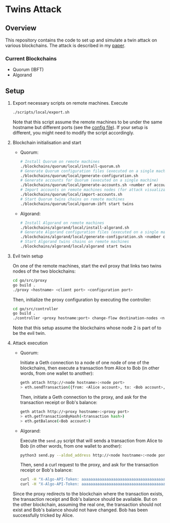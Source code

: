 # Twins Attack

## Overview

This repository contains the code to set up and simulate a twin attack on various blockchains. The attack is described in my [paper](https://github.com/BastienFaivre/twins-attack/blob/main/paper.pdf).

### Current Blockchains

- Quorum (IBFT)
- Algorand

## Setup

1. Export necessary scripts on remote machines. Execute

    ```bash
    ./scripts/local/export.sh
    ```

    Note that this script assume the remote machines to be under the same hostname but different ports (see the [config file](https://github.com/BastienFaivre/twins-attack/blob/main/scripts/local/local.env)). If your setup is different, you might need to modify the script accordingly.

2. Blockchain initialisation and start

   - Quorum:

       ```bash
       # Install Quorum on remote machines
       ./blockchains/quorum/local/install-quorum.sh
       # Generate Quorum configuration files (executed on a single machine)
       ./blockchains/quorum/local/generate-configuration.sh
       # Generate accounts for Quorum (executed on a single machine)
       ./blockchains/quorum/local/generate-accounts.sh <number of accounts> 
       # Import accounts on remote machines nodes (for attack visualization purposes)
       ./blockchains/quorum/local/import-accounts.sh 
       # Start Quorum twins chains on remote machines
       ./blockchains/quorum/local/quorum-ibft start twins 
       ```

   - Algorand:

       ```bash
       # Install Algorand on remote machines
       ./blockchains/algorand/local/install-algorand.sh
       # Generate Algorand configuration files (executed on a single machine)
       ./blockchains/algorand/local/generate-configuration.sh <number of accounts> 
       # Start Algorand twins chains on remote machines
       ./blockchains/algorand/local/algorand start twins 
       ```

3. Evil twin setup

    On one of the remote machines, start the evil proxy that links two twins nodes of the two blockchains:

    ```bash
    cd go/src/proxy
    go build .
    ./proxy <hostname> <client port> <configuration port>
    ```

    Then, initialize the proxy configuration by executing the controller:

    ```bash
    cd go/src/controller
    go build .
    ./controller <proxy hostname:port> change-flow destination-nodes <node 1 hostname:port> <node 2 hostname:port> response-node <node 2 hostname:port>
    ```

    Note that this setup assume the blockchains whose node 2 is part of to be the evil twin.

4. Attack execution

    - Quorum:

        Initiate a Geth connection to a node of one node of one of the blockchains, then execute a transaction from Alice to Bob (in other words, from one wallet to another):

        ```bash
        geth attach http://<node hostname>:<node port>
        > eth.sendTransaction({from: <Alice account>, to: <Bob account>, value: web3.toWei(<Amount>, "ether")})
        ```

        Then, initiate a Geth connection to the proxy, and ask for the transaction receipt or Bob's balance:

        ```bash
        geth attach http://<proxy hostname>:<proxy port>
        > eth.getTransactionByHash(<transaction hash>)
        > eth.getBalance(<Bob account>)
        ```

    - Algorand:

        Execute the `send.py` script that will sends a transaction from Alice to Bob (in other words, from one wallet to another):

        ```bash
        python3 send.py --aldod_address http://<node hostname>:<node port> --sender_mnemonic <Alice mnemonic> --receiver <Bob address> --amount <Amount>
        ```

        Then, send a curl request to the proxy, and ask for the transaction receipt or Bob's balance:

        ```bash
        curl -H "X-Algo-API-Token: aaaaaaaaaaaaaaaaaaaaaaaaaaaaaaaaaaaaaaaaaaaaaaaaaaaaaaaaaaaaaaaa" http://<proxy hostname>:<proxy port>/v2/transactions/pending/<Transaction id>
        curl -H "X-Algo-API-Token: aaaaaaaaaaaaaaaaaaaaaaaaaaaaaaaaaaaaaaaaaaaaaaaaaaaaaaaaaaaaaaaa" http://<proxy hostname>:<proxy port>/v2/accounts/<Bob address>
        ```

    Since the proxy redirects to the blockchain where the transaction exists, the transaction receipt and Bob's balance should be available. But on the other blockchain, assuming the real one, the transaction should not exist and Bob's balance should not have changed. Bob has been successfully tricked by Alice.

